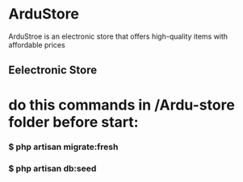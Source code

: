 # ArduStore
ArduStroe is an electronic store that offers high-quality items with affordable prices
## Eelectronic Store

# do this commands in /Ardu-store folder before start: 
### $ php artisan migrate:fresh
### $ php artisan db:seed

